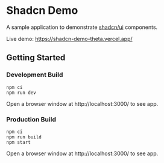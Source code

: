 # Shadcn Demo

A sample application to demonstrate [shadcn/ui](https://ui.shadcn.com/)
components.

Live demo: https://shadcn-demo-theta.vercel.app/

## Getting Started

### Development Build

```shell
npm ci
npm run dev
```

Open a browser window at http://localhost:3000/ to see app.

### Production Build

```shell
npm ci
npm run build
npm start
```

Open a browser window at http://localhost:3000/ to see app.
